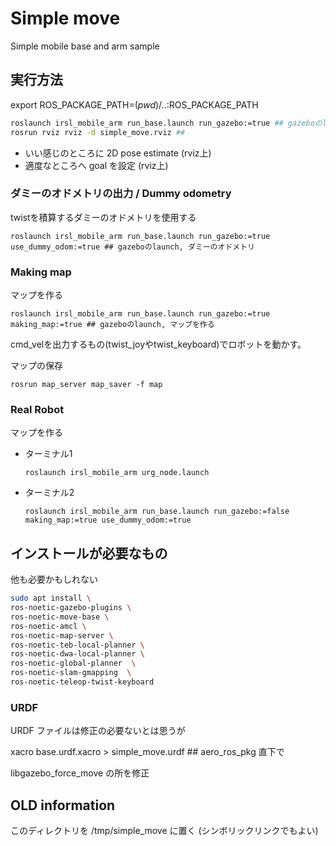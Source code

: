 # Simple move

Simple mobile base and arm sample

## 実行方法

export ROS_PACKAGE_PATH=$(pwd)/..:$ROS_PACKAGE_PATH

```bash
roslaunch irsl_mobile_arm run_base.launch run_gazebo:=true ## gazeboのlaunch
rosrun rviz rviz -d simple_move.rviz ##
```

- いい感じのところに 2D pose estimate (rviz上)
- 適度なところへ goal を設定 (rviz上)

### ダミーのオドメトリの出力 / Dummy odometry

twistを積算するダミーのオドメトリを使用する

```
roslaunch irsl_mobile_arm run_base.launch run_gazebo:=true use_dummy_odom:=true ## gazeboのlaunch, ダミーのオドメトリ
```

### Making map

マップを作る

```
roslaunch irsl_mobile_arm run_base.launch run_gazebo:=true making_map:=true ## gazeboのlaunch, マップを作る
```

cmd_velを出力するもの(twist_joyやtwist_keyboard)でロボットを動かす。

マップの保存
```
rosrun map_server map_saver -f map
```

### Real Robot

マップを作る

- ターミナル1
    ```
    roslaunch irsl_mobile_arm urg_node.launch
    ```
- ターミナル2
    ```
    roslaunch irsl_mobile_arm run_base.launch run_gazebo:=false making_map:=true use_dummy_odom:=true
    ```

## インストールが必要なもの

他も必要かもしれない

``` bash
sudo apt install \
ros-noetic-gazebo-plugins \
ros-noetic-move-base \
ros-noetic-amcl \
ros-noetic-map-server \
ros-noetic-teb-local-planner \
ros-noetic-dwa-local-planner \
ros-noetic-global-planner  \
ros-noetic-slam-gmapping  \
ros-noetic-teleop-twist-keyboard

```

### URDF

URDF ファイルは修正の必要ないとは思うが

xacro base.urdf.xacro > simple_move.urdf ## aero_ros_pkg 直下で

libgazebo_force_move の所を修正


## OLD information

このディレクトリを /tmp/simple_move に置く (シンボリックリンクでもよい)
